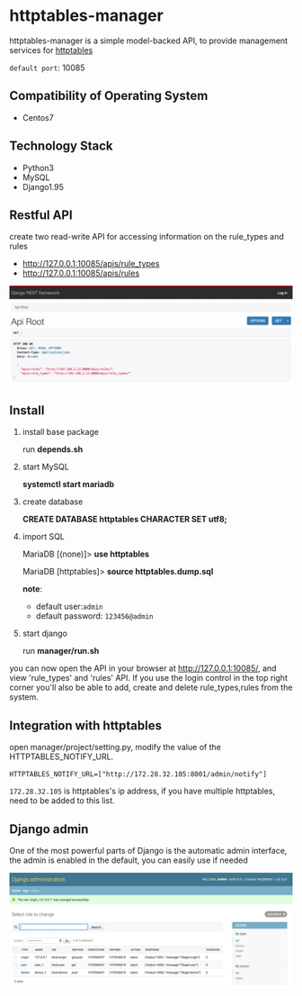# httptables-manager
httptables-manager is a simple model-backed API, to provide management services for [httptables](https://github.com/WALL-E/httptables)

`default port`: 10085

## Compatibility of Operating System

* Centos7

## Technology Stack

* Python3
* MySQL
* Django1.95


## Restful API
create two read-write API for accessing information on the rule_types and rules

* http://127.0.0.1:10085/apis/rule_types
* http://127.0.0.1:10085/apis/rules

![dango-rest](images/django-rest.png)



## Install

1. install base package

      run **depends.sh**

2. start MySQL 

      **systemctl start mariadb**

3. create database

      **CREATE DATABASE httptables CHARACTER SET utf8;**

4. import SQL

      MariaDB [(none)]> **use httptables**
      
      MariaDB [httptables]> **source httptables.dump.sql**

      **note**:
      * default user:`admin`
      * default password: `123456@admin`

5. start django

      run **manager/run.sh**

you can now open the API in your browser at http://127.0.0.1:10085/, and view  'rule_types' and 'rules' API. If you use the login control in the top right corner you'll also be able to add, create and delete rule_types,rules from the system.


## Integration with httptables
open manager/project/setting.py, modify the value of the HTTPTABLES_NOTIFY_URL.

```
HTTPTABLES_NOTIFY_URL=["http://172.28.32.105:8001/admin/notify"]
```

`172.28.32.105` is httptables's ip address, if you have multiple httptables, need to be added to this list.

## Django admin
One of the most powerful parts of Django is the automatic admin interface, the admin is enabled in the default, you can easily use if needed

![dango-admin](images/django-admin.png)
